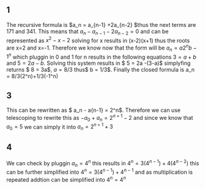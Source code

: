 ## 1
The recursive formula is $a_n = a_{n-1} +2a_{n-2} $thus the next terms are 171 and 341.  This means that $a_n - a_{n-1} -2a_{n-2} = 0$ and can be represented as $x^2 -x-2$ solving for x results in (x-2)(x+1) thus the roots are x=2 and x=-1. Therefore we know now that the form will be $a_n = a2^n b-1^n$ which pluggin in 0 and 1 for n results in the following equations $3 = a +b$ and $5 = 2a-b$. Solving this system results in $ 5 = 2a -(3-a)$ simplyfing returns $ 8 = 3a$, $a = 8/3$ thus$ b = 1/3$. Finally the closed formula is a_n = 8/3(2^n)+1/3(-1^n)

## 3 
This can be rewritten as $ a_n - a{n-1} = 2^n$. Therefore we can use telescoping to rewrite this as $-a_0 + a_n = 2^{n+1} -2$ and since we know that $a_0 = 5$ we can simply it into $a_n = 2^{n+1} +3$

## 4 
We can check by pluggin $a_n = 4^n$ this results in $4^n = 3(4^{n-1}) + 4(4^{n-2})$ this can be further simplified into $4^n = 3(4^{n-1}) + 4^{n-1}$ and as multiplication is repeated addtion can be simplified into $4^n = 4^n$
